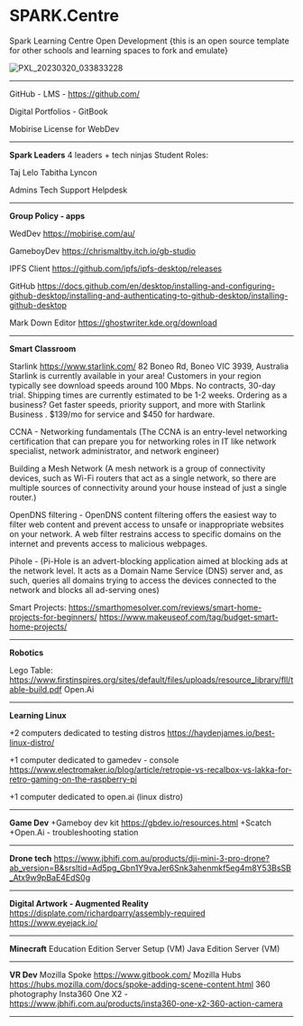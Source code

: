 # SPARK.Centre
Spark Learning Centre Open Development
{this is an open source template for other schools and learning spaces to fork and emulate}

![PXL_20230320_033833228](https://user-images.githubusercontent.com/4064893/226241401-7a041901-6f69-4585-98a4-40b71766fab1.jpg)

------------------------------------------------------------------------------------------------------------------------

GitHub - LMS - https://github.com/

Digital Portfolios - GitBook

Mobirise License for WebDev


------------------------------------------------------------------------------------------------------------------------

**Spark Leaders**
4 leaders + tech ninjas
Student Roles: 

Taj
Lelo
Tabitha
Lyncon

Admins
Tech Support
Helpdesk

------------------------------------------------------------------------------------------------------------------------

**Group Policy - apps**

WedDev
https://mobirise.com/au/

GameboyDev
https://chrismaltby.itch.io/gb-studio

IPFS Client
https://github.com/ipfs/ipfs-desktop/releases

GitHub https://docs.github.com/en/desktop/installing-and-configuring-github-desktop/installing-and-authenticating-to-github-desktop/installing-github-desktop

Mark Down Editor
https://ghostwriter.kde.org/download

------------------------------------------------------------------------------------------------------------------------

**Smart Classroom**

Starlink
https://www.starlink.com/
82 Boneo Rd, Boneo VIC 3939, Australia Starlink is currently available in your area! Customers in your region typically see download speeds around 100 Mbps. No contracts, 30-day trial. Shipping times are currently estimated to be 1-2 weeks. 
Ordering as a business? Get faster speeds, priority support, and more with Starlink Business . $139/mo for service and $450 for hardware.

CCNA - Networking fundamentals (The CCNA is an entry-level networking certification that can prepare you for networking roles in IT like network specialist, network administrator, and network engineer)

Building a Mesh Network (A mesh network is a group of connectivity devices, such as Wi-Fi routers that act as a single network, so there are multiple sources of connectivity around your house instead of just a single router.)

OpenDNS filtering - OpenDNS content filtering offers the easiest way to filter web content and prevent access to unsafe or inappropriate websites on your network. A web filter restrains access to specific domains on the internet and prevents access to malicious webpages.

Pihole - (Pi-Hole is an advert-blocking application aimed at blocking ads at the network level. It acts as a Domain Name Service (DNS) server and, as such, queries all domains trying to access the devices connected to the network and blocks all ad-serving ones)

Smart Projects:
https://smarthomesolver.com/reviews/smart-home-projects-for-beginners/
https://www.makeuseof.com/tag/budget-smart-home-projects/

------------------------------------------------------------------------------------------------------------------------

**Robotics**

Lego Table: https://www.firstinspires.org/sites/default/files/uploads/resource_library/fll/table-build.pdf
Open.Ai

------------------------------------------------------------------------------------------------------------------------

**Learning Linux** 

+2 computers dedicated to testing distros
https://haydenjames.io/best-linux-distro/

+1 computer dedicated to gamedev - console
https://www.electromaker.io/blog/article/retropie-vs-recalbox-vs-lakka-for-retro-gaming-on-the-raspberry-pi

+1 computer dedicated to open.ai (linux distro)

------------------------------------------------------------------------------------------------------------------------
**Game Dev**
+Gameboy dev kit
https://gbdev.io/resources.html
+Scatch
+Open.Ai - troubleshooting station

------------------------------------------------------------------------------------------------------------------------

**Drone tech**
https://www.jbhifi.com.au/products/dji-mini-3-pro-drone?ab_version=B&srsltid=Ad5pg_Gbn1Y9vaJer6Snk3ahenmkf5eg4m8Y53BsSB_Atx9w9pBaE4EdS0g

------------------------------------------------------------------------------------------------------------------------


**Digital Artwork - Augmented Reality**
https://displate.com/richardparry/assembly-required
https://www.eyejack.io/

------------------------------------------------------------------------------------------------------------------------



**Minecraft**
Education Edition Server Setup (VM)
Java Edition Server (VM)

------------------------------------------------------------------------------------------------------------------------


**VR Dev**
Mozilla Spoke
https://www.gitbook.com/
Mozilla Hubs
https://hubs.mozilla.com/docs/spoke-adding-scene-content.html
360 photography
Insta360 One X2 - https://www.jbhifi.com.au/products/insta360-one-x2-360-action-camera

------------------------------------------------------------------------------------------------------------------------
